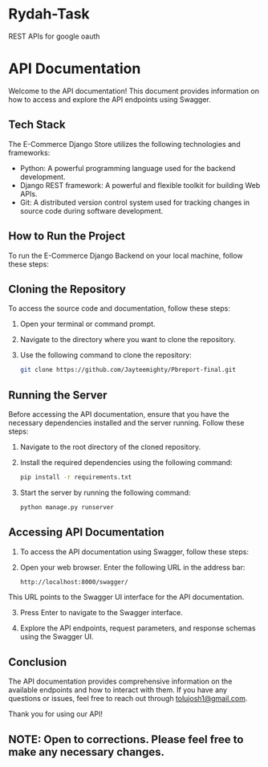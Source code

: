 # Rydah-Task
REST APIs for google oauth

# API Documentation

Welcome to the API documentation! 
This document provides information on how to access and explore the API endpoints using Swagger.

## Tech Stack

The E-Commerce Django Store utilizes the following technologies and frameworks:

- Python: A powerful programming language used for the backend development.
- Django REST framework: A powerful and flexible toolkit for building Web APIs.
- Git: A distributed version control system used for tracking changes in source code during software development.

## How to Run the Project

To run the E-Commerce Django Backend on your local machine, follow these steps:


## Cloning the Repository

To access the source code and documentation, follow these steps:

1. Open your terminal or command prompt.
2. Navigate to the directory where you want to clone the repository.
3. Use the following command to clone the repository:

   ```bash
   git clone https://github.com/Jayteemighty/Pbreport-final.git

## Running the Server

Before accessing the API documentation, ensure that you have the necessary dependencies installed and the server running. Follow these steps:

1. Navigate to the root directory of the cloned repository.
2. Install the required dependencies using the following command:

   ```bash
   pip install -r requirements.txt

3. Start the server by running the following command:

   ```bash
   python manage.py runserver

## Accessing API Documentation

1. To access the API documentation using Swagger, follow these steps:

2. Open your web browser. Enter the following URL in the address bar:

   ```bash
   http://localhost:8000/swagger/
   
This URL points to the Swagger UI interface for the API documentation.

3. Press Enter to navigate to the Swagger interface.

4. Explore the API endpoints, request parameters, and response schemas using the Swagger UI.

## Conclusion

The API documentation provides comprehensive information on the available endpoints and how to interact with them. If you have any questions or issues, feel free to reach out through tolujosh1@gmail.com.

Thank you for using our API!

## NOTE: Open to corrections. Please feel free to make any necessary changes.




